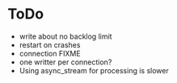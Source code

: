 # ToDo

- write about no backlog limit
- restart on crashes
- connection FIXME
- one writter per connection?
- Using async_stream for processing is slower

